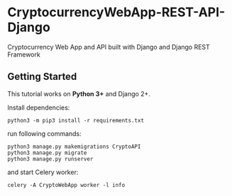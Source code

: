 # CryptocurrencyWebApp-REST-API-Django
Cryptocurrency Web App and API built with Django and Django REST Framework

## Getting Started

This tutorial works on **Python 3+** and Django 2+.

Install dependencies:

```
python3 -m pip3 install -r requirements.txt
```

run following commands:

```
python3 manage.py makemigrations CryptoAPI
python3 manage.py migrate
python3 manage.py runserver
```
and start Celery worker:

```
celery -A CryptoWebApp worker -l info
```

